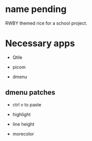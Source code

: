 # name pending

RWBY themed rice for a school project.

# Necessary apps

- Qtile

- picom

- dmenu

## dmenu patches

- ctrl v to paste

- highlight

- line height

- morecolor
